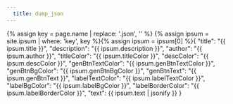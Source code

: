 ```yaml
---
  title: dump_json
---
```

{% assign key = page.name | replace: '.json', '' %}
{% assign ipsum = site.ipsum | where: 'key', key %}{% assign ipsum = ipsum[0] %}{
  "title": "{{ ipsum.title }}",
  "description": "{{ ipsum.description }}",
  "author": "{{ ipsum.author }}",
  "titleColor": "{{ ipsum.titleColor }}",
  "descColor": "{{ ipsum.descColor }}",
  "genBtnTextColor": "{{ ipsum.genBtnTextColor }}",
  "genBtnBgColor": "{{ ipsum.genBtnBgColor }}",
  "genBtnText": "{{ ipsum.genBtnText }}",
  "labelTextColor": "{{ ipsum.labelTextColor }}",
  "labelBgColor": "{{ ipsum.labelBgColor }}",
  "labelBorderColor": "{{ ipsum.labelBorderColor }}",
  "text": {{ ipsum.text | jsonify }}
}